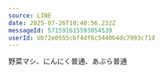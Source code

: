 ```yaml
---
source: LINE
date: 2025-07-26T10:40:56.232Z
messageId: 571591615593054539
userId: Ub72e0555cbf4df6c5440b4dc7993c71d
---
```


野菜マシ、にんにく普通、あぶら普通